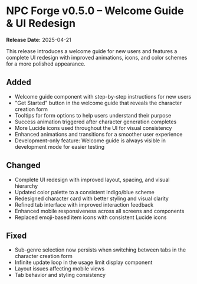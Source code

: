 # NPC Forge v0.5.0 – Welcome Guide & UI Redesign

**Release Date:** 2025-04-21

This release introduces a welcome guide for new users and features a complete UI redesign with improved animations, icons, and color schemes for a more polished appearance.

## Added
- Welcome guide component with step-by-step instructions for new users
- "Get Started" button in the welcome guide that reveals the character creation form
- Tooltips for form options to help users understand their purpose
- Success animation triggered after character generation completes
- More Lucide icons used throughout the UI for visual consistency
- Enhanced animations and transitions for a smoother user experience
- Development-only feature: Welcome guide is always visible in development mode for easier testing

## Changed
- Complete UI redesign with improved layout, spacing, and visual hierarchy
- Updated color palette to a consistent indigo/blue scheme
- Redesigned character card with better styling and visual clarity
- Refined tab interface with improved interaction feedback
- Enhanced mobile responsiveness across all screens and components
- Replaced emoji-based item icons with consistent Lucide icons

## Fixed
- Sub-genre selection now persists when switching between tabs in the character creation form
- Infinite update loop in the usage limit display component
- Layout issues affecting mobile views
- Tab behavior and styling consistency


